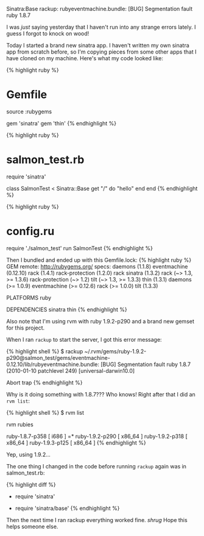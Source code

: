 Sinatra:Base rackup: rubyeventmachine.bundle: [BUG] Segmentation fault ruby 1.8.7

I was *just* saying yesterday that I haven't run into any strange errors lately. I guess I forgot to knock on wood!

Today I started a brand new sinatra app. I haven't written my own sinatra app from scratch before, so I'm copying pieces from some other apps that I have cloned on my machine. Here's what my code looked like:

{% highlight ruby %}
# Gemfile
source :rubygems

gem 'sinatra'
gem 'thin'
{% endhighlight %}

{% highlight ruby %}
# salmon_test.rb
require 'sinatra'

class SalmonTest < Sinatra::Base
  get "/" do
    "hello"
  end
end
{% endhighlight %}

{% highlight ruby %}
# config.ru
require './salmon_test'
run SalmonTest
{% endhighlight %}

Then I bundled and ended up with this Gemfile.lock:
{% highlight ruby %}
GEM
  remote: http://rubygems.org/
  specs:
    daemons (1.1.8)
    eventmachine (0.12.10)
    rack (1.4.1)
    rack-protection (1.2.0)
      rack
    sinatra (1.3.2)
      rack (~> 1.3, >= 1.3.6)
      rack-protection (~> 1.2)
      tilt (~> 1.3, >= 1.3.3)
    thin (1.3.1)
      daemons (>= 1.0.9)
      eventmachine (>= 0.12.6)
      rack (>= 1.0.0)
    tilt (1.3.3)

PLATFORMS
  ruby

DEPENDENCIES
  sinatra
  thin
{% endhighlight %}

Also note that I'm using rvm with ruby 1.9.2-p290 and a brand new gemset for this project.

When I ran <code>rackup</code> to start the server, I got this error message:

{% highlight shell %}
$ rackup
~/.rvm/gems/ruby-1.9.2-p290@salmon_test/gems/eventmachine-0.12.10/lib/rubyeventmachine.bundle: [BUG] Segmentation fault
ruby 1.8.7 (2010-01-10 patchlevel 249) [universal-darwin10.0]

Abort trap
{% endhighlight %}

Why is it doing something with 1.8.7??? Who knows! Right after that I did an <code>rvm list</code>:

{% highlight shell %}
$ rvm list

rvm rubies

   ruby-1.8.7-p358 [ i686 ]
=* ruby-1.9.2-p290 [ x86_64 ]
   ruby-1.9.2-p318 [ x86_64 ]
   ruby-1.9.3-p125 [ x86_64 ]
{% endhighlight %}

Yep, using 1.9.2...

The one thing I changed in the code before running <code>rackup</code> again was in salmon_test.rb:

{% highlight diff %}
- require 'sinatra'
+ require 'sinatra/base'
{% endhighlight %}

Then the next time I ran rackup everything worked fine. *shrug* Hope this helps someone else.